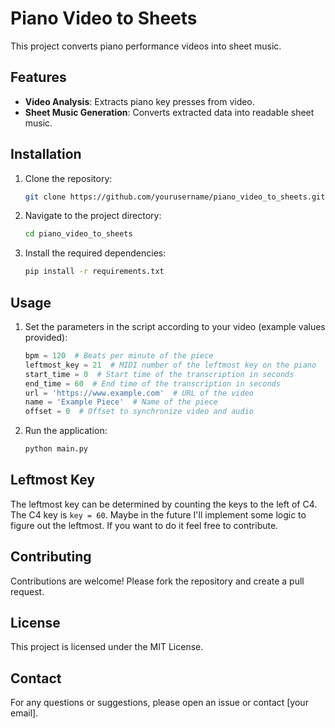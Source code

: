 # Piano Video to Sheets

This project converts piano performance videos into sheet music.

## Features

- **Video Analysis**: Extracts piano key presses from video.
- **Sheet Music Generation**: Converts extracted data into readable sheet music.

## Installation

1. Clone the repository:
    ```sh
    git clone https://github.com/yourusername/piano_video_to_sheets.git
    ```
2. Navigate to the project directory:
    ```sh
    cd piano_video_to_sheets
    ```
3. Install the required dependencies:
    ```sh
    pip install -r requirements.txt
    ```

## Usage

1. Set the parameters in the script according to your video (example values provided):
    ```python
    bpm = 120  # Beats per minute of the piece
    leftmost_key = 21  # MIDI number of the leftmost key on the piano
    start_time = 0  # Start time of the transcription in seconds
    end_time = 60  # End time of the transcription in seconds
    url = 'https://www.example.com'  # URL of the video
    name = 'Example Piece'  # Name of the piece
    offset = 0  # Offset to synchronize video and audio
    ```
2. Run the application:
    ```sh
    python main.py
    ```

## Leftmost Key

The leftmost key can be determined by counting the keys to the left of C4.
The C4 key is ```key = 60```. Maybe in the future I'll implement some logic to figure out the leftmost. If you want to do it feel free to contribute.

## Contributing

Contributions are welcome! Please fork the repository and create a pull request.

## License

This project is licensed under the MIT License.

## Contact

For any questions or suggestions, please open an issue or contact [your email].